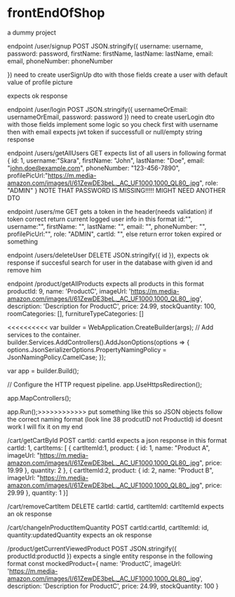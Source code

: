 # frontEndOfShop
a dummy project

endpoint
/user/signup 
POST 
JSON.stringify({
                    username: username,
                    password: password,
                    firstName: firstName,
                    lastName: lastName,
                    email: email,
                    phoneNumber: phoneNumber

})
need to create userSignUp dto with those fields 
create a user with default value of profile picture

expects ok response 


endpoint 
/user/login
POST
JSON.stringify({
                 usernameOrEmail: usernameOrEmail,
                 password: password
            })
need to create userLogin dto with those fields 
implement some logic so you check first with username then with email 
expects jwt token if successfull or null/empty string response

endpoint
/users/getAllUsers
GET 
expects list of all users in following format 
{ id: 1,
username:"Skara",
firstName: "John", 
lastName: "Doe", 
email: "john.doe@example.com",
phoneNumber: "123-456-7890",
profilePicUrl:"https://m.media-amazon.com/images/I/61ZewDE3beL._AC_UF1000,1000_QL80_.jpg",
role: "ADMIN" }
NOTE THAT PASSWORD IS MISSING!!!!! MIGHT NEED ANOTHER DTO

endpoint 
/users/me
GET
gets a token in the header(needs validation)
if token correct return current logged user info in this format
id:"",
        username:"",
        firstName: "",
        lastName: "",
        email: "",
        phoneNumber: "",
        profilePicUrl:"",
        role: "ADMIN",
        cartId: "",
      else return error token expired or something


endpoint 
/users/deleteUser
DELETE
 JSON.stringify({ id }),
 expects ok response if succesful  search for user in the database with given id and remove him
 

endpoint
/product/getAllProducts
expects all products in this format 
            productId: 9,
            name: 'ProductC',
            imageUrl: 'https://m.media-amazon.com/images/I/61ZewDE3beL._AC_UF1000,1000_QL80_.jpg',
            description: 'Description for ProductC',
            price: 24.99,
            stockQuantity: 100,
            roomCategories: [],
            furnitureTypeCategories: []

            
<<<<<<<<<<
var builder = WebApplication.CreateBuilder(args);
// Add services to the container.
builder.Services.AddControllers().AddJsonOptions(options =>
{
    options.JsonSerializerOptions.PropertyNamingPolicy = JsonNamingPolicy.CamelCase;
});

var app = builder.Build();

// Configure the HTTP request pipeline.
app.UseHttpsRedirection();

app.MapControllers();

app.Run();>>>>>>>>>>>> put something like this so JSON objects follow the correct naming format (look line 38 prodcutID not ProductId) id doesnt work I will fix it on my end


/cart/getCartById
POST
cartId: cartId
expects a json response in this format 
    cartId: 1,
    cartItems: [
        {
            cartItemId:1,
            product: {
                id: 1,
                name: "Product A",
                imageUrl: "https://m.media-amazon.com/images/I/61ZewDE3beL._AC_UF1000,1000_QL80_.jpg",
                price: 19.99
            },
            quantity: 2
        },
        {
            cartItemId:2,
            product: {
                id: 2,
                name: "Product B",
                imageUrl: "https://m.media-amazon.com/images/I/61ZewDE3beL._AC_UF1000,1000_QL80_.jpg",
                price: 29.99
            },
            quantity: 1
        }]

/cart/removeCartItem
DELETE
cartId: cartId,
cartItemId: cartItemId
expects an ok response 


/cart/changeInProductItemQuantity
POST
cartId:cartId,
cartItemId: id,
quantity:updatedQuantity
expects an ok response

/product/getCurrentViewedProduct
POST
JSON.stringify({
               productId:productId
            })
expects a single entity response in the following format
const mockedProduct={
        name: 'ProductC',
        imageUrl: 'https://m.media-amazon.com/images/I/61ZewDE3beL._AC_UF1000,1000_QL80_.jpg',
        description: 'Description for ProductC',
        price: 24.99,
        stockQuantity: 100
}


